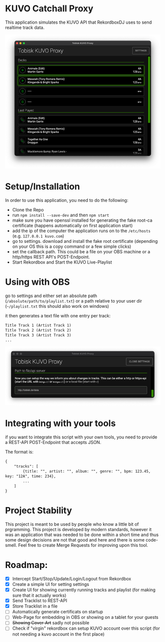 # KUVO Catchall Proxy

This application simulates the KUVO API that RekordboxDJ uses to send realtime track data.


![alt text](/docs/app.png "Application Main Window")


# Setup/Installation
In order to use this application, you need to do the following:
- Clone the Repo
- run `npm install --save-dev` and then `npm start`
- make sure you have openssl installed for generating the fake root-ca certificate (happens automatically on first application start)
- add the ip of the computer the application runs on to the `/etc/hosts` (e.g. `127.0.0.1 kuvo.com`)
- go to settings. download and install the fake root certificate (depending on your OS this is a copy command or a few simple clicks)
- set the callback path. This could be a file on your OBS machine or a http/https REST API's POST-Endpoint.
- Start Rekordbox and Start the KUVO Live-Playlist

# Using with OBS

go to settings and either set an absolute path (`/absolute/path/to/playlist.txt`) or a path relative to your user dir (`~/playlist.txt` this should also work on windows)

it then generates a text file with one entry per track:

```
Title Track 1 (Artist Track 1)
Title Track 2 (Artist Track 2)
Title Track 3 (Artist Track 3)
...
```

![alt text](/docs/settings.png "Application Main Window")


# Integrating with your tools

if you want to integrate this script with your own tools, you need to provide a REST-API POST-Endpoint that accepts JSON.

The format is:

```
{
    "tracks": [
        {title: "", artist: "", album: "", genre: "", bpm: 123.45, key: "12A", time: 234},
        ...
    ]
}
```

# Project Stability

This project is meant to be used by people who know a little bit of prgramming. This project is developed by modern standards, however it was an application that was needed to be done within a short time and thus some design decisions are not that good and here and there is some code-smell. Feel free to create Merge Requests for improving upon this tool.

# Roadmap:

- [X] Intercept Start/Stop/Update/Login/Logout from Rekordbox
- [X] Create a simple UI for setting settings
- [X] Create UI for showing currently running tracks and playlist (for making sure that it actually works)
- [X] Send Tracklist to REST-API
- [X] Store Tracklist in a file
- [ ] Automatically generate certificats on startup
- [ ] Web-Page for embedding in OBS or showing on a tablet for your guests
- [ ] ~~Showing Cover-Art~~ sadly not possible
- [ ] Check if "virgin" rekordbox can setup KUVO account over this script (for not needing a kuvo account in the first place)